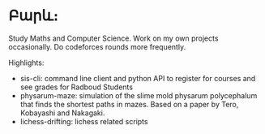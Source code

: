 # Բարև։

Study Maths and Computer Science. Work on my own projects occasionally. Do codeforces rounds more frequently.

Highlights:

- sis-cli: command line client and python API to register for courses and see grades for Radboud Students
- physarum-maze: simulation of the slime mold physarum polycephalum that finds the shortest paths in mazes. Based on a paper by Tero, Kobayashi and Nakagaki.
- lichess-drifting: lichess related scripts

